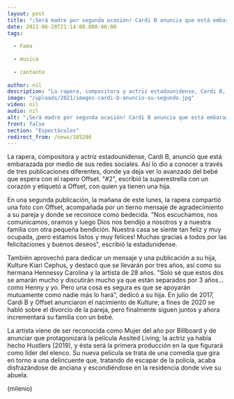 ```yaml
---
layout: post
title: "¡Será madre por segunda ocasión! Cardi B anuncia que está embarazada"
date: 2021-06-28T21:14:00.000-06:00
tags:
  
  - Fama
  
  - musica
  
  - cantante
  
author: nil
description: "La rapera, compositora y actriz estadounidense, Cardi B, anunció que está embarazada; espera su segundo bebé con Offset. "
image: "/uploads/2021/images-cardi-b-anuncio-su-segundo.jpg"
video: nil
audio: nil
alt: "¡Será madre por segunda ocasión! Cardi B anuncia que está embarazada"
front: false
section: "Espectáculos"
redirect_from: /news/185286
---
```


La rapera, compositora y actriz estadounidense, Cardi B, anunció que está embarazada por medio de sus redes sociales. Así lo dio a conocer a través de tres publicaciones diferentes, donde ya deja ver lo avanzado del bebé que espera con el rapero Offset.
"#2", escribió la superestrella con un corazón y etiquetó a Offset, con quien ya tienen una hija. 

En una segunda publicación, la mañana de este lunes, la rapera compartió una foto con Offset, acompañada por un tierno mensaje de agradecimiento a su pareja y donde se reconoce como bedecida. "Nos escuchamos, nos comunicamos, oramos y luego Dios nos bendijo a nosotros y a nuestra familia con otra pequeña bendición. Nuestra casa se siente tan feliz y muy ocupada, ¡pero estamos listos y muy felices! Muchas gracias a todos por las felicitaciones y buenos deseos", escribió la estadunidense. 

También aprovechó para dedicar un mensaje y una publicación a su hija, Kulture Kiari Cephus, y destacó que se llevarán por tres años, así como su hermana Hennessy Carolina y la artista de 28 años. "Solo sé que estos dos se amarán mucho y discutirán mucho ya que están separados por 3 años... como Henny y yo. Pero una cosa es segura es que se apoyarán mutuamente como nadie más lo hará", dedicó a su hija. En julio de 2017, Cardi B y Offset anunciaron el nacimiento de Kulture; a fines de 2020 se habló sobre el divorcio de la pareja, pero finalmente siguen juntos y ahora incrementará su familia con un bebé. 

La artista viene de ser reconocida como Mujer del año por Billboard y de anunciar que protagonizará la película Assited Living; la actriz ya había hecho Hustlers (2019), y ésta será la primera producción en la que figurará como líder del elenco. Su nueva película se trata de una comedia que gira en torno a una delincuente que, tratando de escapar de la policía, acaba disfrazándose de anciana y escondiéndose en la residencia donde vive su abuela.

(milenio)
